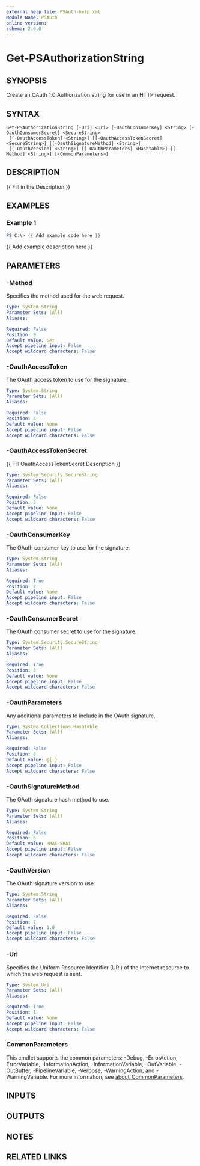 ```yaml
---
external help file: PSAuth-help.xml
Module Name: PSAuth
online version:
schema: 2.0.0
---
```


# Get-PSAuthorizationString

## SYNOPSIS
Create an OAuth 1.0 Authorization string for use in an
HTTP request.

## SYNTAX

```
Get-PSAuthorizationString [-Uri] <Uri> [-OauthConsumerKey] <String> [-OauthConsumerSecret] <SecureString>
 [[-OauthAccessToken] <String>] [[-OauthAccessTokenSecret] <SecureString>] [[-OauthSignatureMethod] <String>]
 [[-OauthVersion] <String>] [[-OauthParameters] <Hashtable>] [[-Method] <String>] [<CommonParameters>]
```

## DESCRIPTION
{{ Fill in the Description }}

## EXAMPLES

### Example 1
```powershell
PS C:\> {{ Add example code here }}
```

{{ Add example description here }}

## PARAMETERS

### -Method
Specifies the method used for the web request.

```yaml
Type: System.String
Parameter Sets: (All)
Aliases:

Required: False
Position: 9
Default value: Get
Accept pipeline input: False
Accept wildcard characters: False
```

### -OauthAccessToken
The OAuth access token to use for the signature.

```yaml
Type: System.String
Parameter Sets: (All)
Aliases:

Required: False
Position: 4
Default value: None
Accept pipeline input: False
Accept wildcard characters: False
```

### -OauthAccessTokenSecret
{{ Fill OauthAccessTokenSecret Description }}

```yaml
Type: System.Security.SecureString
Parameter Sets: (All)
Aliases:

Required: False
Position: 5
Default value: None
Accept pipeline input: False
Accept wildcard characters: False
```

### -OauthConsumerKey
The OAuth consumer key to use for the signature.

```yaml
Type: System.String
Parameter Sets: (All)
Aliases:

Required: True
Position: 2
Default value: None
Accept pipeline input: False
Accept wildcard characters: False
```

### -OauthConsumerSecret
The OAuth consumer secret to use for the signature.

```yaml
Type: System.Security.SecureString
Parameter Sets: (All)
Aliases:

Required: True
Position: 3
Default value: None
Accept pipeline input: False
Accept wildcard characters: False
```

### -OauthParameters
Any additional parameters to include in the OAuth signature.

```yaml
Type: System.Collections.Hashtable
Parameter Sets: (All)
Aliases:

Required: False
Position: 8
Default value: @{ }
Accept pipeline input: False
Accept wildcard characters: False
```

### -OauthSignatureMethod
The OAuth signature hash method to use.

```yaml
Type: System.String
Parameter Sets: (All)
Aliases:

Required: False
Position: 6
Default value: HMAC-SHA1
Accept pipeline input: False
Accept wildcard characters: False
```

### -OauthVersion
The OAuth signature version to use.

```yaml
Type: System.String
Parameter Sets: (All)
Aliases:

Required: False
Position: 7
Default value: 1.0
Accept pipeline input: False
Accept wildcard characters: False
```

### -Uri
Specifies the Uniform Resource Identifier (URI) of the Internet resource
to which the web request is sent.

```yaml
Type: System.Uri
Parameter Sets: (All)
Aliases:

Required: True
Position: 1
Default value: None
Accept pipeline input: False
Accept wildcard characters: False
```

### CommonParameters
This cmdlet supports the common parameters: -Debug, -ErrorAction, -ErrorVariable, -InformationAction, -InformationVariable, -OutVariable, -OutBuffer, -PipelineVariable, -Verbose, -WarningAction, and -WarningVariable. For more information, see [about_CommonParameters](http://go.microsoft.com/fwlink/?LinkID=113216).

## INPUTS

## OUTPUTS

## NOTES

## RELATED LINKS
